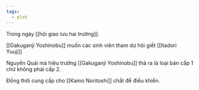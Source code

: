 ```yaml
---
tags:
  - plot
---
```


Trong ngày [[hội giao lưu hai trường]].

[[Gakuganji Yoshinobu]] muốn các sinh viên tham dự hội giết [[Itadori Yuuji]]

Nguyền Quái mà hiệu trưởng [[Gakuganji Yoshinobu]] thả ra là loại bán cấp 1 chứ không phải cấp 2.

Đồng thời cung cấp cho [[Kamo Noritoshi]] chất để điều khiển.
